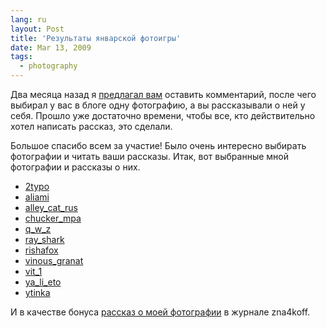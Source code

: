 ```yaml
---
lang: ru
layout: Post
title: 'Результаты январской фотоигры'
date: Mar 13, 2009
tags:
  - photography
---
```


Два месяца назад я [предлагал вам](/blog/2857 "Фотоигра") оставить комментарий, после чего выбирал у вас в блоге одну фотографию, а вы рассказывали о ней у себя. Прошло уже достаточно времени, чтобы все, кто действительно хотел написать рассказ, это сделали.

Большое спасибо всем за участие! Было очень интересно выбирать фотографии и читать ваши рассказы. Итак, вот выбранные мной фотографии и рассказы о них.

- [2typo](http://2typo.livejournal.com/86642.html)
- [aliami](http://aliami.livejournal.com/160632.html)
- [alley_cat_rus](http://alley-cat-rus.livejournal.com/25831.html)
- [chucker_mpa](http://chucker-mpa.livejournal.com/40889.html)
- [q_w_z](http://q-w-z.livejournal.com/1138386.html)
- [ray_shark](http://ray-shark.livejournal.com/109740.html)
- [rishafox](http://rishafox.livejournal.com/63712.html)
- [vinous_granat](http://vinous-granat.livejournal.com/25882.htm)
- [vit_1](http://vit-1.livejournal.com/110363.html)
- [ya_li_eto](http://ya-li-eto.livejournal.com/42692.html)
- [ytinka](http://ytinka.livejournal.com/38238.html)

И в качестве бонуса [рассказ о моей фотографии](http://zna4koff.livejournal.com/118994.html "Рассказ о фотографии с воробьём") в журнале zna4koff.
